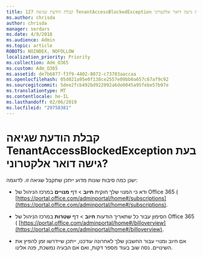 ```yaml
---
title: 127 קבלת הודעת שגיאה TenantAccessBlockedException בעת גישה דואר אלקטרוני?
ms.author: chrisda
author: chrisda
manager: serdars
ms.date: 4/9/2018
ms.audience: Admin
ms.topic: article
ROBOTS: NOINDEX, NOFOLLOW
localization_priority: Priority
ms.collection: Adm_O365
ms.custom: Adm_O365
ms.assetid: de7b6877-f3f9-4402-8072-c73783aaccaa
ms.openlocfilehash: 05d021a95e0f138ce2557e09bb0a657c67af9c92
ms.sourcegitcommit: 5dee2fcb492bd922092a6de8045a95febe57b97e
ms.translationtype: MT
ms.contentlocale: he-IL
ms.lasthandoff: 02/06/2019
ms.locfileid: "29758381"
---
```

# <a name="getting-a-tenantaccessblockedexception-error-when-accessing-email"></a>קבלת הודעת שגיאה TenantAccessBlockedException בעת גישה דואר אלקטרוני?

ישנן כמה סיבות שונות מדוע ייתכן שתקבל שגיאה זו. לדוגמה:
  
- ודא כי המנוי שלך חוקית **חיוב** \> דף **מנויים** במרכז הניהול של Office 365 ( [https://portal.office.com/adminportal/home#/subscriptions](https://portal.office.com/adminportal/home#/subscriptions).
    
- הסימון עבור כל שתאריך הודעות **חיוב** \> דף **שטרות** במרכז הניהול של Office 365 ( [https://portal.office.com/adminportal/home#/billoverview](https://portal.office.com/adminportal/home#/billoverview).
    
- אם חיוב ומנויי עבור החשבון שלך לאחרונה עודכנו, ייתכן שיידרשו זמן להפיץ את השינויים. נסה שוב בעוד מספר דקות, ואם אם הבעיה נמשכת, פנה אלינו.
    

